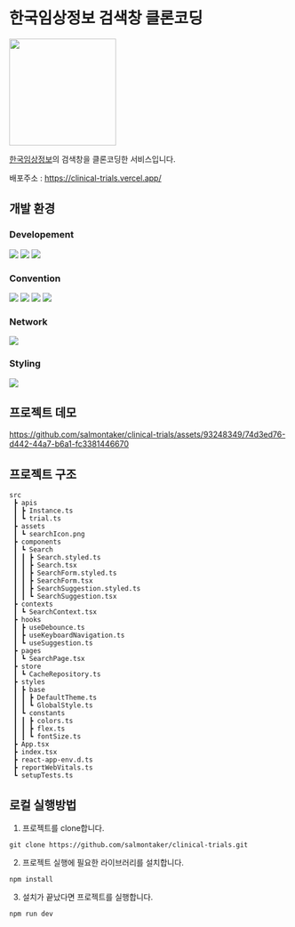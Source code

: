 # 한국임상정보 검색창 클론코딩

<img src="https://github.com/salmontaker/issue-itsyu/assets/93248349/bec8929f-fd4a-459d-b156-0d96eb970d8d" width="192" height="192"><br>

[한국임상정보](https://clinicaltrialskorea.com/)의 검색창을 클론코딩한 서비스입니다.

배포주소 : https://clinical-trials.vercel.app/

## 개발 환경

### Developement

<img src="https://img.shields.io/badge/Node.js v18 (LTS)-grey?style=for-the-badge&logo=nodedotjs"> <img src="https://img.shields.io/badge/React-61DAFB?style=for-the-badge&logo=React&logoColor=white"/> <img src="https://img.shields.io/badge/TypeScript-3178C6?style=for-the-badge&logo=TypeScript&logoColor=white"/>

### Convention

<img src="https://img.shields.io/badge/husky-brown?style=for-the-badge&logo=npm"> <img src="https://img.shields.io/badge/lint staged-white?style=for-the-badge&logo=npm"> <img src="https://img.shields.io/badge/ESLint-4B32C3?style=for-the-badge&logo=eslint"> <img src="https://img.shields.io/badge/Prettier-F7B93E?style=for-the-badge&logo=prettier&logoColor=white">

### Network

<img src="https://img.shields.io/badge/Axios-5A29E4?style=for-the-badge&logo=Axios&logoColor=white"/>

### Styling

<img src="https://img.shields.io/badge/styled component-DB7093?style=for-the-badge&logo=styled-components&logoColor=white"/>

## 프로젝트 데모

https://github.com/salmontaker/clinical-trials/assets/93248349/74d3ed76-d442-44a7-b6a1-fc3381446670

## 프로젝트 구조

```
src
 ┣ apis
 ┃ ┣ Instance.ts
 ┃ ┗ trial.ts
 ┣ assets
 ┃ ┗ searchIcon.png
 ┣ components
 ┃ ┗ Search
 ┃ ┃ ┣ Search.styled.ts
 ┃ ┃ ┣ Search.tsx
 ┃ ┃ ┣ SearchForm.styled.ts
 ┃ ┃ ┣ SearchForm.tsx
 ┃ ┃ ┣ SearchSuggestion.styled.ts
 ┃ ┃ ┗ SearchSuggestion.tsx
 ┣ contexts
 ┃ ┗ SearchContext.tsx
 ┣ hooks
 ┃ ┣ useDebounce.ts
 ┃ ┣ useKeyboardNavigation.ts
 ┃ ┗ useSuggestion.ts
 ┣ pages
 ┃ ┗ SearchPage.tsx
 ┣ store
 ┃ ┗ CacheRepository.ts
 ┣ styles
 ┃ ┣ base
 ┃ ┃ ┣ DefaultTheme.ts
 ┃ ┃ ┗ GlobalStyle.ts
 ┃ ┗ constants
 ┃ ┃ ┣ colors.ts
 ┃ ┃ ┣ flex.ts
 ┃ ┃ ┗ fontSize.ts
 ┣ App.tsx
 ┣ index.tsx
 ┣ react-app-env.d.ts
 ┣ reportWebVitals.ts
 ┗ setupTests.ts
```

## 로컬 실행방법

1. 프로젝트를 clone합니다.

```shell
git clone https://github.com/salmontaker/clinical-trials.git
```

2. 프로젝트 실행에 필요한 라이브러리를 설치합니다.

```
npm install
```

3. 설치가 끝났다면 프로젝트를 실행합니다.

```
npm run dev
```